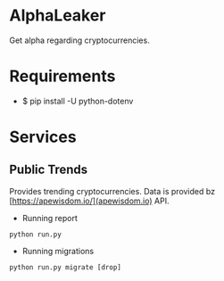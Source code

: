 # AlphaLeaker

Get alpha regarding cryptocurrencies.

# Requirements

- $ pip install -U python-dotenv

# Services

## Public Trends

Provides trending cryptocurrencies.
Data is provided bz [https://apewisdom.io/](apewisdom.io) API.

- Running report

```
python run.py
```

- Running migrations

```
python run.py migrate [drop]
```
